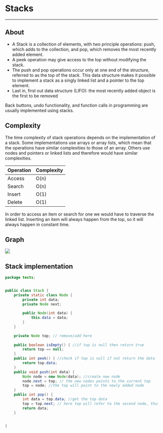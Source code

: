 # Stacks

---

## About

- A Stack is a collection of elements, with two principle operations: push, which adds to the collection, and pop, which removes the most recently added element.
- A peek operation may give access to the top without modifying the stack.
- The push and pop operations occur only at one end of the structure, referred to as the top of the stack. This data structure makes it possible to implement a stack as a singly linked list and a pointer to the top element.
- Last in, first out data structure (LIFO): the most recently added object is the first to be removed



Back buttons, undo functionality, and function calls in programming are usually implemented using stacks.

## Complexity

The time complexity of stack operations depends on the implementation of a stack. Some implementations use arrays or array lists, which mean that the operations have similar complexities to those of an array. Others use nodes and pointers or linked lists and therefore would have similar complexities.


|Operation|Complexity|
|---------|----------|
|Access   |O(n)      |
|Search   |O(n)      |
|Insert   |O(1)      |
|Delete   |O(1)      | 

In order to access an item or search for one we would have to traverse the linked list. Inserting an item will always happen from the top, so it will always happen in constant time.


## Graph

![](http://legacy.earlham.edu/~ltnguyen14/cs%20web/pics/stack.png) 


## Stack implementation

```java
package tests;


public class Stack {
	private static class Node {
		private int data;
		private Node next;
		
		public Node(int data) {
			this.data = data;
		}
	}
	
	private Node top; // remove/add here
	
	public boolean isEmpty() { //if top is null then return true
		return top == null;
	}
	public int peek() { //check if top is null if not return the data
		return top.data;
	}
	public void push(int data) {
		Node node = new Node(data); //create new node
		node.next = top; // the new nodes points to the current top
		top = node; //the top will point to the newly added node
	}
	public int pop() {
		int data = top.data; //get the top data
		top = top.next; // here top will refer to the second node, thus the first will be removed
		return data;
	}
	

}
```